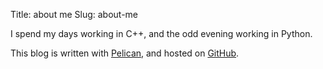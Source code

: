 Title: about me
Slug: about-me

I spend my days working in C++, and the odd evening working in Python.

This blog is written with [Pelican](http://pelican.notmyidea.org/en/2.8/index.html), and hosted on [GitHub](https://github.com/dominicrodger/dominicrodger.com).
